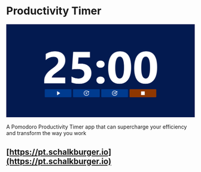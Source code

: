 # Productivity Timer

![Screenshot of the Productivity Timer app](Productivity-Timer-Screenshot.png)

A Pomodoro Productivity Timer app that can supercharge your efficiency and transform the way you work

## [https://pt.schalkburger.io](https://pt.schalkburger.io)
